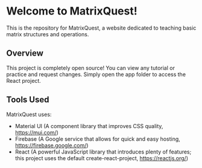 # Welcome to MatrixQuest!

This is the repository for MatrixQuest, a website dedicated to teaching basic matrix structures and operations.

## Overview

This project is completely open source! You can view any tutorial or practice and request changes. Simply open the app folder to access the React project.

## Tools Used
MatrixQuest uses:
- Material UI (A component library that improves CSS quality, https://mui.com/)
- Firebase (A Google service that allows for quick and easy hosting, https://firebase.google.com/)
- React (A powerful JavaScript library that introduces plenty of features; this project uses the default create-react-project, https://reactjs.org/)